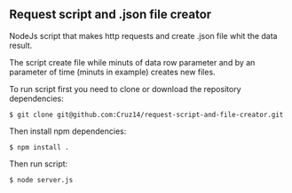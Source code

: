 ## Request script and .json file creator

NodeJs script that makes http requests and create .json file whit the data result. 

The script create file while minuts of data row parameter and by an parameter of time (minuts in example) creates new files.

To run script first you need to clone or download the repository dependencies:

```
$ git clone git@github.com:Cruz14/request-script-and-file-creator.git 
```

Then install npm dependencies:

```
$ npm install .
```

Then run script:

```
$ node server.js
```